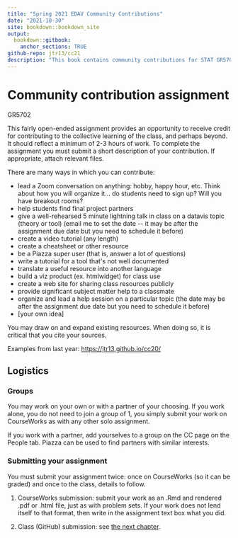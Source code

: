 ```yaml
---
title: "Spring 2021 EDAV Community Contributions"
date: "2021-10-30"
site: bookdown::bookdown_site
output: 
  bookdown::gitbook:
    anchor_sections: TRUE
github-repo: jtr13/cc21
description: "This book contains community contributions for STAT GR5702 Spring 2021 at Columbia University"
---
```


# Community contribution assignment

GR5702

This fairly open-ended assignment provides an opportunity to receive credit for contributing to the collective learning of the class, and perhaps beyond. It should reflect a minimum of 2-3 hours of work. To complete the assignment you must submit a short description of your contribution. If appropriate, attach relevant files.  

There are many ways in which you can contribute:

* lead a Zoom conversation on anything: hobby, happy hour, etc. Think about how you will organize it... do students need to sign up? Will you have breakout rooms?
* help students find final project partners
* give a well-rehearsed 5 minute lightning talk in class on a datavis topic (theory or tool) (email me to set the date -- it may be after the assignment due date but you need to schedule it before)
* create a video tutorial (any length) 
* create a cheatsheet or other resource
* be a Piazza super user (that is, answer a lot of questions)
* write a tutorial for a tool that's not well documented
* translate a useful resource into another language
* build a viz product (ex. htmlwidget) for class use
* create a web site for sharing class resources publicly
* provide significant subject matter help to a classmate
* organize and lead a help session on a particular topic (the date may be after the assignment due date but you need to schedule it before)
* [your own idea]


You may draw on and expand existing resources.  When doing so, it is critical that you cite your sources.

Examples from last year: https://jtr13.github.io/cc20/

## Logistics

### Groups

You may work on your own or with a partner of your choosing. If you work alone, you do not need to join a group of 1, you simply submit your work on CourseWorks as with any other solo assignment. 

If you work with a partner, add yourselves to a group on the CC page on the People tab. Piazza can be used to find partners with similar interests.

### Submitting your assignment

You must submit your assignment twice: once on CourseWorks (so it can be graded) and once to the class, details to follow.

1. CourseWorks submission: submit your work as an .Rmd and rendered .pdf or .html file, just as with problem sets. If your work does not lend itself to that format, then write in the assignment text box what you did.

2. Class (GitHub) submission: see [the next chapter](instructions.html).
